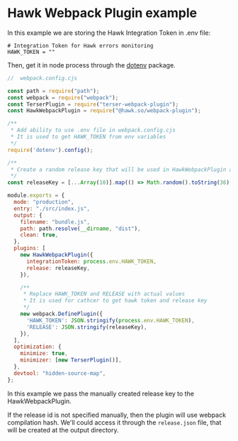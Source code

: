 # Hawk Webpack Plugin example

In this example we are storing the Hawk Integration Token in .env file:

```
# Integration Token for Hawk errors monitoring
HAWK_TOKEN = ""
```

Then, get it in node process through the [dotenv](https://github.com/motdotla/dotenv) package.

```cjs
//  webpack.config.cjs

const path = require("path");
const webpack = require("webpack");
const TerserPlugin = require("terser-webpack-plugin");
const HawkWebpackPlugin = require("@hawk.so/webpack-plugin");

/**
 * Add ability to use .env file in webpack.config.cjs
 * It is used to get HAWK_TOKEN from env variables
 */
require('dotenv').config();

/**
 * Create a random release key that will be used in HawkWebpackPlugin and in HawkCatcher
 */
const releaseKey = [...Array(10)].map(() => Math.random().toString(36)[2]).join('');

module.exports = {
  mode: "production",
  entry: "./src/index.js",
  output: {
    filename: "bundle.js",
    path: path.resolve(__dirname, "dist"),
    clean: true,
  },
  plugins: [
    new HawkWebpackPlugin({
      integrationToken: process.env.HAWK_TOKEN,
      release: releaseKey,
    }),

    /**
     * Replace HAWK_TOKEN and RELEASE with actual values
     * It is used for cathcer to get hawk token and release key
     */
    new webpack.DefinePlugin({
      'HAWK_TOKEN': JSON.stringify(process.env.HAWK_TOKEN),
      'RELEASE': JSON.stringify(releaseKey),
    }),
  ],
  optimization: {
    minimize: true,
    minimizer: [new TerserPlugin()],
  },
  devtool: "hidden-source-map",
};

```

In this example we pass the manually created release key to the HawkWebpackPlugin.

If the release id is not specified manually, then the plugin will use webpack compilation hash. 
We'll could access it through the `release.json` file, that will be created at the output directory.
